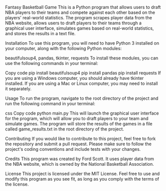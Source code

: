 Fantasy Basketball Game
This is a Python program that allows users to draft NBA players to their teams and compete against each other based on the players' real-world statistics. The program scrapes player data from the NBA website, allows users to draft players to their teams through a graphical user interface, simulates games based on real-world statistics, and stores the results in a text file.

Installation
To use this program, you will need to have Python 3 installed on your computer, along with the following Python modules:

beautifulsoup4,
pandas,
tkinter,
requests
To install these modules, you can use the following commands in your terminal:

Copy code
pip install beautifulsoup4
pip install pandas
pip install requests
If you are using a Windows computer, you should already have tkinter installed. If you are using a Mac or Linux computer, you may need to install it separately.

Usage
To run the program, navigate to the root directory of the project and run the following command in your terminal:

css
Copy code
python main.py
This will launch the graphical user interface for the program, which will allow you to draft players to your team and simulate games. The program will store the results of the games in a file called game_results.txt in the root directory of the project.

Contributing
If you would like to contribute to this project, feel free to fork the repository and submit a pull request. Please make sure to follow the project's coding conventions and include tests with your changes.

Credits
This program was created by Ford Scott. It uses player data from the NBA website, which is owned by the National Basketball Association.

License
This project is licensed under the MIT License. Feel free to use and modify this program as you see fit, as long as you comply with the terms of the license.
